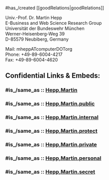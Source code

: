 
#has_/created [[goodRelations|goodRelations]] 

Univ.-Prof. Dr. Martin Hepp  
E-Business and Web Science Research Group  
Universität der Bundeswehr München  
Werner-Heisenberg-Weg 39  
D-85579 Neubiberg, Germany

Mail: mheppATcomputerDOTorg  
Phone: +49-89-6004-4217  
Fax: +49-89-6004-4620


## Confidential Links & Embeds: 

### #is_/same_as :: [Hepp,Martin](Hepp,Martin.md) 

### #is_/same_as :: [Hepp,Martin.public](/_public/bio/People/Mathematician/Hepp,Martin.public.md) 

### #is_/same_as :: [Hepp,Martin.internal](/_internal/bio/People/Mathematician/Hepp,Martin.internal.md) 

### #is_/same_as :: [Hepp,Martin.protect](/_protect/bio/People/Mathematician/Hepp,Martin.protect.md) 

### #is_/same_as :: [Hepp,Martin.private](/_private/bio/People/Mathematician/Hepp,Martin.private.md) 

### #is_/same_as :: [Hepp,Martin.personal](/_personal/bio/People/Mathematician/Hepp,Martin.personal.md) 

### #is_/same_as :: [Hepp,Martin.secret](/_secret/bio/People/Mathematician/Hepp,Martin.secret.md)

